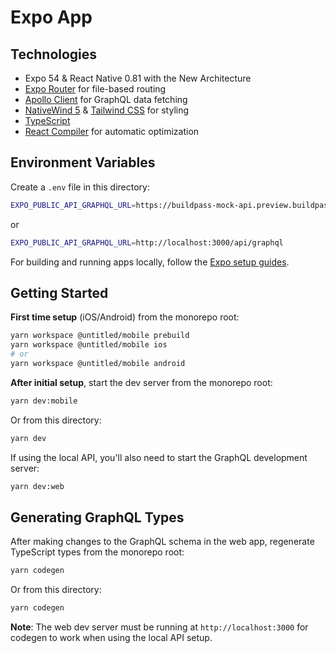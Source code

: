 # Expo App

## Technologies

- Expo 54 & React Native 0.81 with the New Architecture
- [Expo Router](https://docs.expo.dev/router/introduction/) for file-based routing
- [Apollo Client](https://www.apollographql.com/docs/react/) for GraphQL data fetching
- [NativeWind 5](https://www.nativewind.dev/) & [Tailwind CSS](https://tailwindcss.com/) for styling
- [TypeScript](https://www.typescriptlang.org)
- [React Compiler](https://react.dev/learn/react-compiler) for automatic optimization

## Environment Variables

Create a `.env` file in this directory:

```sh
EXPO_PUBLIC_API_GRAPHQL_URL=https://buildpass-mock-api.preview.buildpass.com.au/api/graphql
```

or

```sh
EXPO_PUBLIC_API_GRAPHQL_URL=http://localhost:3000/api/graphql
```

For building and running apps locally, follow the [Expo setup guides](https://docs.expo.dev/get-started/set-up-your-environment/?platform=ios&device=simulated).

## Getting Started

**First time setup** (iOS/Android) from the monorepo root:

```bash
yarn workspace @untitled/mobile prebuild
yarn workspace @untitled/mobile ios
# or
yarn workspace @untitled/mobile android
```

**After initial setup**, start the dev server from the monorepo root:

```bash
yarn dev:mobile
```

Or from this directory:

```bash
yarn dev
```

If using the local API, you'll also need to start the GraphQL development server:

```bash
yarn dev:web
```

## Generating GraphQL Types

After making changes to the GraphQL schema in the web app, regenerate TypeScript types from the monorepo root:

```bash
yarn codegen
```

Or from this directory:

```bash
yarn codegen
```

**Note**: The web dev server must be running at `http://localhost:3000` for codegen to work when using the local API setup.

